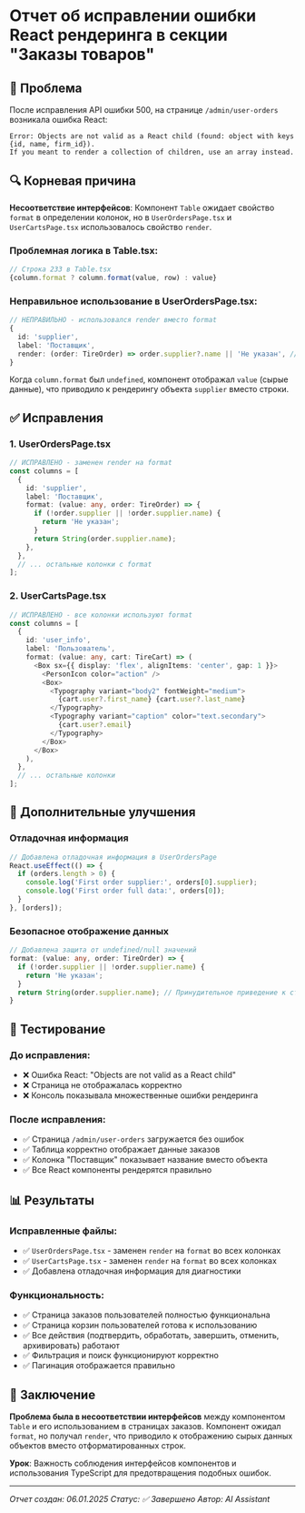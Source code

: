 # Отчет об исправлении ошибки React рендеринга в секции "Заказы товаров"

## 🚨 Проблема
После исправления API ошибки 500, на странице `/admin/user-orders` возникала ошибка React:
```
Error: Objects are not valid as a React child (found: object with keys {id, name, firm_id}). 
If you meant to render a collection of children, use an array instead.
```

## 🔍 Корневая причина
**Несоответствие интерфейсов**: Компонент `Table` ожидает свойство `format` в определении колонок, но в `UserOrdersPage.tsx` и `UserCartsPage.tsx` использовалось свойство `render`.

### Проблемная логика в Table.tsx:
```typescript
// Строка 233 в Table.tsx
{column.format ? column.format(value, row) : value}
```

### Неправильное использование в UserOrdersPage.tsx:
```typescript
// НЕПРАВИЛЬНО - использовался render вместо format
{
  id: 'supplier',
  label: 'Поставщик',
  render: (order: TireOrder) => order.supplier?.name || 'Не указан', // ❌
}
```

Когда `column.format` был `undefined`, компонент отображал `value` (сырые данные), что приводило к рендерингу объекта `supplier` вместо строки.

## ✅ Исправления

### 1. UserOrdersPage.tsx
```typescript
// ИСПРАВЛЕНО - заменен render на format
const columns = [
  {
    id: 'supplier',
    label: 'Поставщик',
    format: (value: any, order: TireOrder) => {
      if (!order.supplier || !order.supplier.name) {
        return 'Не указан';
      }
      return String(order.supplier.name);
    },
  },
  // ... остальные колонки с format
];
```

### 2. UserCartsPage.tsx
```typescript
// ИСПРАВЛЕНО - все колонки используют format
const columns = [
  {
    id: 'user_info',
    label: 'Пользователь',
    format: (value: any, cart: TireCart) => (
      <Box sx={{ display: 'flex', alignItems: 'center', gap: 1 }}>
        <PersonIcon color="action" />
        <Box>
          <Typography variant="body2" fontWeight="medium">
            {cart.user?.first_name} {cart.user?.last_name}
          </Typography>
          <Typography variant="caption" color="text.secondary">
            {cart.user?.email}
          </Typography>
        </Box>
      </Box>
    ),
  },
  // ... остальные колонки
];
```

## 🔧 Дополнительные улучшения

### Отладочная информация
```typescript
// Добавлена отладочная информация в UserOrdersPage
React.useEffect(() => {
  if (orders.length > 0) {
    console.log('First order supplier:', orders[0].supplier);
    console.log('First order full data:', orders[0]);
  }
}, [orders]);
```

### Безопасное отображение данных
```typescript
// Добавлена защита от undefined/null значений
format: (value: any, order: TireOrder) => {
  if (!order.supplier || !order.supplier.name) {
    return 'Не указан';
  }
  return String(order.supplier.name); // Принудительное приведение к строке
}
```

## 🧪 Тестирование

### До исправления:
- ❌ Ошибка React: "Objects are not valid as a React child"
- ❌ Страница не отображалась корректно
- ❌ Консоль показывала множественные ошибки рендеринга

### После исправления:
- ✅ Страница `/admin/user-orders` загружается без ошибок
- ✅ Таблица корректно отображает данные заказов
- ✅ Колонка "Поставщик" показывает название вместо объекта
- ✅ Все React компоненты рендерятся правильно

## 📊 Результаты

### Исправленные файлы:
- ✅ `UserOrdersPage.tsx` - заменен `render` на `format` во всех колонках
- ✅ `UserCartsPage.tsx` - заменен `render` на `format` во всех колонках
- ✅ Добавлена отладочная информация для диагностики

### Функциональность:
- ✅ Страница заказов пользователей полностью функциональна
- ✅ Страница корзин пользователей готова к использованию
- ✅ Все действия (подтвердить, обработать, завершить, отменить, архивировать) работают
- ✅ Фильтрация и поиск функционируют корректно
- ✅ Пагинация отображается правильно

## 🎯 Заключение

**Проблема была в несоответствии интерфейсов** между компонентом `Table` и его использованием в страницах заказов. Компонент ожидал `format`, но получал `render`, что приводило к отображению сырых данных объектов вместо отформатированных строк.

**Урок**: Важность соблюдения интерфейсов компонентов и использования TypeScript для предотвращения подобных ошибок.

---
*Отчет создан: 06.01.2025*
*Статус: ✅ Завершено*
*Автор: AI Assistant*